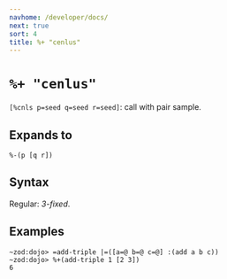 ```yaml
---
navhome: /developer/docs/
next: true
sort: 4
title: %+ "cenlus"
---
```


# `%+ "cenlus"` 

`[%cnls p=seed q=seed r=seed]`: call with pair sample.

## Expands to

```
%-(p [q r])
```

## Syntax

Regular: *3-fixed*.

## Examples

```
~zod:dojo> =add-triple |=([a=@ b=@ c=@] :(add a b c))
~zod:dojo> %+(add-triple 1 [2 3])
6
```

